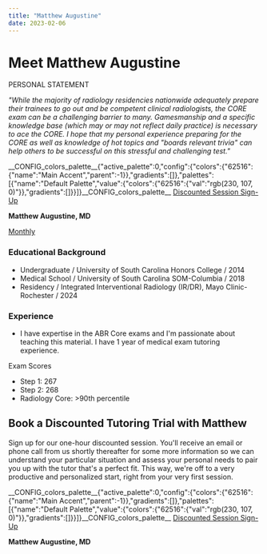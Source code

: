 ```yaml
---
title: "Matthew Augustine"
date: 2023-02-06
---
```


# Meet Matthew Augustine

PERSONAL STATEMENT

_"While the majority of radiology residencies nationwide adequately prepare their trainees to go out and be competent clinical radiologists, the CORE exam can be a challenging barrier to many. Gamesmanship and a specific knowledge base (which may or may not reflect daily practice) is necessary to ace the CORE. I hope that my personal experience preparing for the CORE as well as knowledge of hot topics and "boards relevant trivia" can help others to be successful on this stressful and challenging test."_

\_\_CONFIG\_colors\_palette\_\_{"active\_palette":0,"config":{"colors":{"62516":{"name":"Main Accent","parent":-1}},"gradients":\[\]},"palettes":\[{"name":"Default Palette","value":{"colors":{"62516":{"val":"rgb(230, 107, 0)"}},"gradients":\[\]}}\]}\_\_CONFIG\_colors\_palette\_\_ [Discounted Session Sign-Up](/purchase-discounted-session/)

**Matthew Augustine, MD**

[Monthly](#)

### Educational Background

- Undergraduate / University of South Carolina Honors College / 2014
- Medical School / University of South Carolina SOM-Columbia / 2018
- Residency / Integrated Interventional Radiology (IR/DR), Mayo Clinic- Rochester / 2024

### Experience

- I have expertise in the ABR Core exams and I'm passionate about teaching this material. I have 1 year of medical exam tutoring experience.

Exam Scores

- Step 1: 267
- Step 2: 268
- Radiology Core: >90th percentile

## Book a Discounted Tutoring Trial with Matthew

Sign up for our one-hour discounted session. You'll receive an email or phone call from us shortly thereafter for some more information so we can understand your particular situation and assess your personal needs to pair you up with the tutor that's a perfect fit. This way, we're off to a very productive and personalized start, right from your very first session.

\_\_CONFIG\_colors\_palette\_\_{"active\_palette":0,"config":{"colors":{"62516":{"name":"Main Accent","parent":-1}},"gradients":\[\]},"palettes":\[{"name":"Default Palette","value":{"colors":{"62516":{"val":"rgb(230, 107, 0)"}},"gradients":\[\]}}\]}\_\_CONFIG\_colors\_palette\_\_ [Discounted Session Sign-Up](/purchase-discounted-session/)

**Matthew Augustine, MD**
